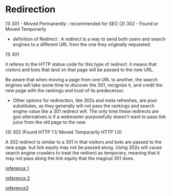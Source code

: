 # Redirection

(1) 301 - Moved Permanently : recommended for SEO
(2) 302 - Found or Moved Temporarily



- definition of Redirect
: A redirect is a way to send both users and search engines to a different URL from the one they originally requested. 

(1) 301

it referes to the HTTP statue code for this type of redirect. it means that visitors and bots that land on that page will be passed to the new URL.

Be aware that when moving a page from one URL to another, the search engines will take some time to discover the 301, recignize it, and credit the new page with the rankings and trust of its predecessor. 

- Other options for redirection, like 302s and meta refreshes, are poor substitutes, as they generally will not pass the rankings and search engine value like a 301 redirect will. The only time these redirects are goo alternatives is if a webmaster purposefully doesn't want to pass link juice from the old page to the new.

(3) 302 (Found HTTP 1.1/ Moved Temporarily HTTP 1.0)

A 302 redirect is similar to a 301 in that visitors and bots are passed to the new page. but link equity may not be passed along. Using 302s will cause search engine crawlers to treat the redirect as temporary, meaning that it may not pass along the link equity that the magical 301 does.



[reference 1](https://moz.com/learn/seo/redirection)

[reference 2](https://blog.hubspot.com/blog/tabid/6307/bid/7430/what-is-a-301-redirect-and-why-should-you-care.aspx)

[reference3](https://moz.com/learn/seo/http-status-codes)